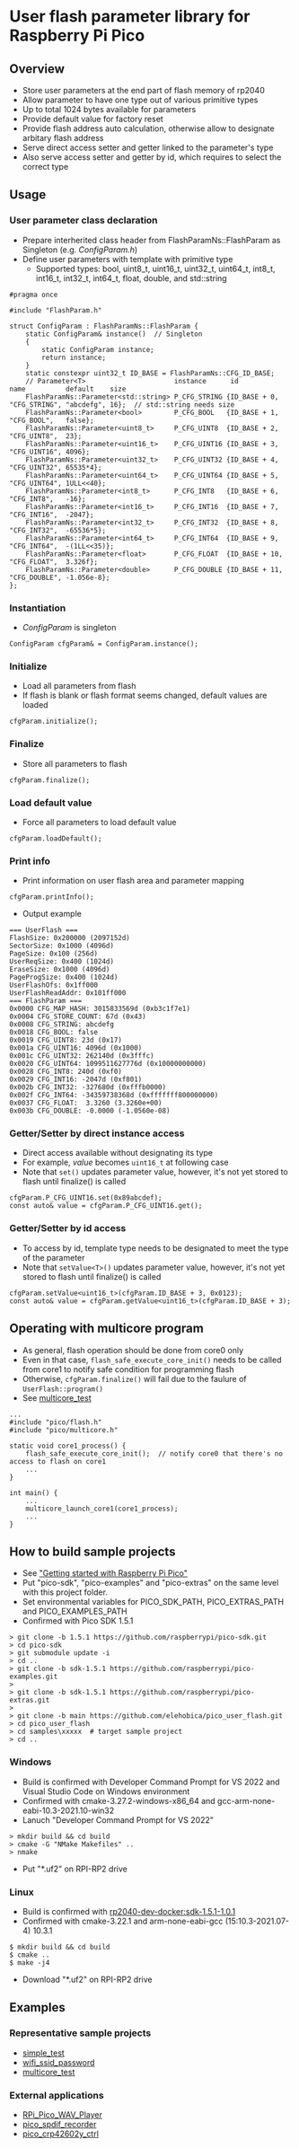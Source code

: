 # User flash parameter library for Raspberry Pi Pico

## Overview
* Store user parameters at the end part of flash memory of rp2040
* Allow parameter to have one type out of various primitive types
* Up to total 1024 bytes available for parameters
* Provide default value for factory reset
* Provide flash address auto calculation, otherwise allow to designate arbitary flash address
* Serve direct access setter and getter linked to the parameter's type
* Also serve access setter and getter by id, which requires to select the correct type

## Usage
### User parameter class declaration
* Prepare interherited class header from FlashParamNs::FlashParam as Singleton (e.g. _ConfigParam.h_)
* Define user parameters with template with primitive type
  * Supported types: bool, uint8_t, uint16_t, uint32_t, uint64_t, int8_t, int16_t, int32_t, int64_t, float, double, and std::string
```
#pragma once

#include "FlashParam.h"

struct ConfigParam : FlashParamNs::FlashParam {
    static ConfigParam& instance()  // Singleton
    {
        static ConfigParam instance;
        return instance;
    }
    static constexpr uint32_t ID_BASE = FlashParamNs::CFG_ID_BASE;
    // Parameter<T>                      instance      id            name          default    size
    FlashParamNs::Parameter<std::string> P_CFG_STRING {ID_BASE + 0,  "CFG_STRING", "abcdefg", 16};  // std::string needs size
    FlashParamNs::Parameter<bool>        P_CFG_BOOL   {ID_BASE + 1,  "CFG_BOOL",   false};
    FlashParamNs::Parameter<uint8_t>     P_CFG_UINT8  {ID_BASE + 2,  "CFG_UINT8",  23};
    FlashParamNs::Parameter<uint16_t>    P_CFG_UINT16 {ID_BASE + 3,  "CFG_UINT16", 4096};
    FlashParamNs::Parameter<uint32_t>    P_CFG_UINT32 {ID_BASE + 4,  "CFG_UINT32", 65535*4};
    FlashParamNs::Parameter<uint64_t>    P_CFG_UINT64 {ID_BASE + 5,  "CFG_UINT64", 1ULL<<40};
    FlashParamNs::Parameter<int8_t>      P_CFG_INT8   {ID_BASE + 6,  "CFG_INT8",   -16};
    FlashParamNs::Parameter<int16_t>     P_CFG_INT16  {ID_BASE + 7,  "CFG_INT16",  -2047};
    FlashParamNs::Parameter<int32_t>     P_CFG_INT32  {ID_BASE + 8,  "CFG_INT32",  -65536*5};
    FlashParamNs::Parameter<int64_t>     P_CFG_INT64  {ID_BASE + 9,  "CFG_INT64",  -(1LL<<35)};
    FlashParamNs::Parameter<float>       P_CFG_FLOAT  {ID_BASE + 10, "CFG_FLOAT",  3.326f};
    FlashParamNs::Parameter<double>      P_CFG_DOUBLE {ID_BASE + 11, "CFG_DOUBLE", -1.056e-8};
};
```
### Instantiation
* _ConfigParam_ is singleton
```
ConfigParam cfgParam& = ConfigParam.instance();
```
### Initialize
* Load all parameters from flash
* If flash is blank or flash format seems changed, default values are loaded
```
cfgParam.initialize();
```
### Finalize
* Store all parameters to flash
```
cfgParam.finalize();
```
### Load default value
* Force all parameters to load default value
```
cfgParam.loadDefault();
```
### Print info
* Print information on user flash area and parameter mapping
```
cfgParam.printInfo();
```
* Output example
```
=== UserFlash ===
FlashSize: 0x200000 (2097152d)
SectorSize: 0x1000 (4096d)
PageSize: 0x100 (256d)
UserReqSize: 0x400 (1024d)
EraseSize: 0x1000 (4096d)
PageProgSize: 0x400 (1024d)
UserFlashOfs: 0x1ff000
UserFlashReadAddr: 0x101ff000
=== FlashParam ===
0x0000 CFG_MAP_HASH: 3015833569d (0xb3c1f7e1)
0x0004 CFG_STORE_COUNT: 67d (0x43)
0x0008 CFG_STRING: abcdefg
0x0018 CFG_BOOL: false
0x0019 CFG_UINT8: 23d (0x17)
0x001a CFG_UINT16: 4096d (0x1000)
0x001c CFG_UINT32: 262140d (0x3fffc)
0x0020 CFG_UINT64: 1099511627776d (0x10000000000)
0x0028 CFG_INT8: 240d (0xf0)
0x0029 CFG_INT16: -2047d (0xf801)
0x002b CFG_INT32: -327680d (0xfffb0000)
0x002f CFG_INT64: -34359738368d (0xfffffff800000000)
0x0037 CFG_FLOAT:  3.3260 (3.3260e+00)
0x003b CFG_DOUBLE: -0.0000 (-1.0560e-08)
```
### Getter/Setter by direct instance access
* Direct access available without designating its type
* For example, _value_ becomes `uint16_t` at following case
* Note that `set()` updates parameter value, however, it's not yet stored to flash until finalize() is called
```
cfgParam.P_CFG_UINT16.set(0x89abcdef);
const auto& value = cfgParam.P_CFG_UINT16.get();
```
### Getter/Setter by id access
* To access by id, template type needs to be designated to meet the type of the parameter
* Note that `setValue<T>()` updates parameter value, however, it's not yet stored to flash until finalize() is called
```
cfgParam.setValue<uint16_t>(cfgParam.ID_BASE + 3, 0x0123);
const auto& value = cfgParam.getValue<uint16_t>(cfgParam.ID_BASE + 3);
```

## Operating with multicore program
* As general, flash operation should be done from core0 only
* Even in that case, `flash_safe_execute_core_init()` needs to be called from core1 to notify safe condition for programming flash 
* Otherwise, `cfgParam.finalize()` will fail due to the faulure of `UserFlash::program()`
* See [multicore_test](tree/main/samples/multicore_test)
```
...
#include "pico/flash.h"
#include "pico/multicore.h"

static void core1_process() {
    flash_safe_execute_core_init();  // notify core0 that there's no access to flash on core1
    ...
}

int main() {
    ...
    multicore_launch_core1(core1_process);
    ...
}

```

## How to build sample projects
* See ["Getting started with Raspberry Pi Pico"](https://datasheets.raspberrypi.org/pico/getting-started-with-pico.pdf)
* Put "pico-sdk", "pico-examples" and "pico-extras" on the same level with this project folder.
* Set environmental variables for PICO_SDK_PATH, PICO_EXTRAS_PATH and PICO_EXAMPLES_PATH
* Confirmed with Pico SDK 1.5.1
```
> git clone -b 1.5.1 https://github.com/raspberrypi/pico-sdk.git
> cd pico-sdk
> git submodule update -i
> cd ..
> git clone -b sdk-1.5.1 https://github.com/raspberrypi/pico-examples.git
>
> git clone -b sdk-1.5.1 https://github.com/raspberrypi/pico-extras.git
> 
> git clone -b main https://github.com/elehobica/pico_user_flash.git
> cd pico_user_flash
> cd samples\xxxxx  # target sample project
> cd ..
```
### Windows
* Build is confirmed with Developer Command Prompt for VS 2022 and Visual Studio Code on Windows environment
* Confirmed with cmake-3.27.2-windows-x86_64 and gcc-arm-none-eabi-10.3-2021.10-win32
* Lanuch "Developer Command Prompt for VS 2022"
```
> mkdir build && cd build
> cmake -G "NMake Makefiles" ..
> nmake
```
* Put "*.uf2" on RPI-RP2 drive
### Linux
* Build is confirmed with [rp2040-dev-docker:sdk-1.5.1-1.0.1]( https://hub.docker.com/r/elehobica/rp2040-dev-docker) 
* Confirmed with cmake-3.22.1 and arm-none-eabi-gcc (15:10.3-2021.07-4) 10.3.1
```
$ mkdir build && cd build
$ cmake ..
$ make -j4
```
* Download "*.uf2" on RPI-RP2 drive

## Examples
### Representative sample projects
* [simple_test](samples/simple_test)
* [wifi_ssid_password](samples/wifi_ssid_password)
* [multicore_test](samples/multicore_test)
### External applications
* [RPi_Pico_WAV_Player](https://github.com/elehobica/RPi_Pico_WAV_Player)
* [pico_spdif_recorder](https://github.com/elehobica/pico_spdif_recorder)
* [pico_crp42602y_ctrl](https://github.com/elehobica/pico_crp42602y_ctrl/tree/main/samples/single_pb_deck_with_rt_counter)
